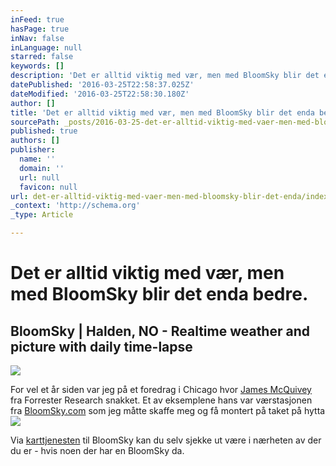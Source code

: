 ```yaml
---
inFeed: true
hasPage: true
inNav: false
inLanguage: null
starred: false
keywords: []
description: 'Det er alltid viktig med vær, men med BloomSky blir det enda bedre.'
datePublished: '2016-03-25T22:58:37.025Z'
dateModified: '2016-03-25T22:58:30.180Z'
author: []
title: 'Det er alltid viktig med vær, men med BloomSky blir det enda bedre. '
sourcePath: _posts/2016-03-25-det-er-alltid-viktig-med-vaer-men-med-bloomsky-blir-det-enda.md
published: true
authors: []
publisher:
  name: ''
  domain: ''
  url: null
  favicon: null
url: det-er-alltid-viktig-med-vaer-men-med-bloomsky-blir-det-enda/index.html
_context: 'http://schema.org'
_type: Article

---
```

# Det er alltid viktig med vær, men med BloomSky blir det enda bedre. 

<article style=""><h1>BloomSky | Halden, NO - Realtime weather and picture with daily time-lapse</h1><img src="http://storage.googleapis.com/bloomsky-img/eaB1rJytnZSmnJ2rqJ1kq52wl5qlmZs=.jpg" /></article>

For vel et år siden var jeg på et foredrag i Chicago hvor [James McQuivey][0] fra Forrester Research snakket. Et av eksemplene hans var værstasjonen fra [BloomSky.com][1] som jeg måtte skaffe meg og få montert på taket på hytta
![](https://the-grid-user-content.s3-us-west-2.amazonaws.com/a16e67bf-ece4-4125-b424-04908561f255.jpg)

Via [karttjenesten][2] til BloomSky kan du selv sjekke ut være i nærheten av der du er - hvis noen der har en BloomSky da. 

[0]: http://blogs.forrester.com/james_mcquivey
[1]: bloomsky.com
[2]: https://map.bloomsky.com/